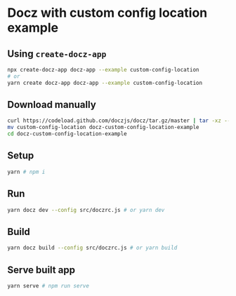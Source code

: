 # Docz with custom config location example

## Using `create-docz-app`

```sh
npx create-docz-app docz-app --example custom-config-location
# or
yarn create docz-app docz-app --example custom-config-location
```

## Download manually

```sh
curl https://codeload.github.com/doczjs/docz/tar.gz/master | tar -xz --strip=2 docz-master/examples/custom-config-location
mv custom-config-location docz-custom-config-location-example
cd docz-custom-config-location-example
```

## Setup

```sh
yarn # npm i
```

## Run

```sh
yarn docz dev --config src/doczrc.js # or yarn dev
```

## Build

```sh
yarn docz build --config src/doczrc.js # or yarn build
```

## Serve built app

```sh
yarn serve # npm run serve
```
